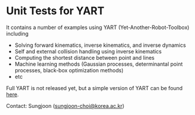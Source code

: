 # Unit Tests for YART

It contains a number of examples using YART (Yet-Another-Robot-Toolbox) including
- Solving forward kinematics, inverse kinematics, and inverse dynamics
- Self and external collision handling using inverse kinematics
- Computing the shortest distance between point and lines
- Machine learning methods (Gaussian processes, determinantal point processes, black-box optimization methods)
- etc

Full YART is not released yet, but a simple version of YART can be found [here](https://github.com/sjchoi86/yart_tutorial).

Contact: Sungjoon (sungjoon-choi@korea.ac.kr)

